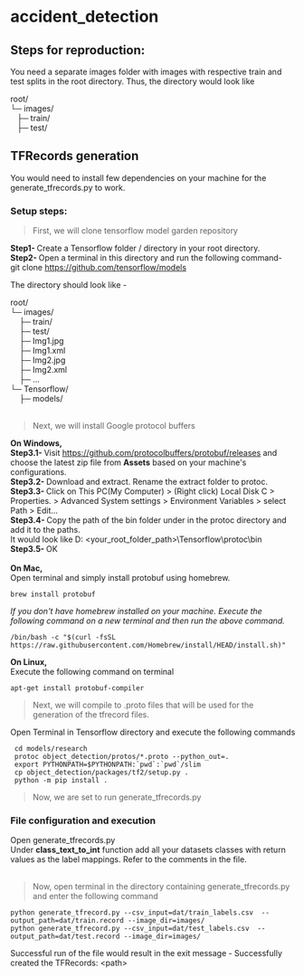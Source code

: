 # accident_detection
## Steps for reproduction:
You need a separate images folder with images with respective train and test splits in the root directory. Thus, the directory would look like  
  
root/  
└─ images/  
&nbsp;&nbsp;&nbsp;├─ train/  
&nbsp;&nbsp;&nbsp;├─ test/
     
## TFRecords generation
You would need to install few dependencies on your machine for the generate_tfrecords.py to work. 
### Setup steps:

> First, we will clone tensorflow model garden repository  

<b>Step1- </b> Create a Tensorflow folder / directory in your root directory.  
<b>Step2- </b> Open a terminal in this directory and run the following command-  
git clone https://github.com/tensorflow/models  
  
The directory should look like -  
  
root/  
└─ images/  
&nbsp;&nbsp;&nbsp;&nbsp;├─ train/  
&nbsp;&nbsp;&nbsp;&nbsp;├─ test/  
&nbsp;&nbsp;&nbsp;&nbsp;├─ Img1.jpg<br/>
&nbsp;&nbsp;&nbsp;&nbsp;├─ Img1.xml<br/>
&nbsp;&nbsp;&nbsp;&nbsp;├─ Img2.jpg<br/>
&nbsp;&nbsp;&nbsp;&nbsp;├─ Img2.xml<br/>
&nbsp;&nbsp;&nbsp;&nbsp;├─ ...<br/>
└─ Tensorflow/<br/>
&nbsp;&nbsp;&nbsp;&nbsp;├─ models/<br/><br/>

> Next, we will install Google protocol buffers  
  
<b>On Windows,</b><br/>
<b>Step3.1- </b>Visit https://github.com/protocolbuffers/protobuf/releases and choose the latest zip file from <b>Assets</b> based on your machine's configurations.  
<b>Step3.2- </b>Download and extract. Rename the extract folder to protoc.  
<b>Step3.3- </b> Click on This PC(My Computer) > (Right click) Local Disk C > Properties. > Advanced System settings > Environment Variables > select Path > Edit...<br/>
<b>Step3.4- </b> Copy the path of the bin folder under in the protoc directory and add it to the paths. 
<br/>It would look like D: \<your_root_folder_path>\Tensorflow\protoc\bin<br/>
<b>Step3.5- </b> OK<br/><br/>
<b>On Mac,</b><br/>
Open terminal and simply install protobuf using homebrew.  
~~~
brew install protobuf
~~~
*If you don't have homebrew installed on your machine. Execute the following command on a new terminal and then run the above command.*
~~~
/bin/bash -c "$(curl -fsSL https://raw.githubusercontent.com/Homebrew/install/HEAD/install.sh)"
~~~

<b>On Linux,</b>  
Execute the following command on terminal
~~~
apt-get install protobuf-compiler
~~~
> Next, we will compile to .proto files that will be used for the generation of the tfrecord files.
   
Open Terminal in Tensorflow directory and execute the following commands<br/>
~~~
 cd models/research
 protoc object_detection/protos/*.proto --python_out=.
 export PYTHONPATH=$PYTHONPATH:`pwd`:`pwd`/slim
 cp object_detection/packages/tf2/setup.py .
 python -m pip install .
~~~

> Now, we are set to run generate_tfrecords.py  

### File configuration and execution
Open generate_tfrecords.py<br/>
Under <b>class_text_to_int</b> function add all your datasets classes with return values as the label mappings. Refer to the comments in the file.<br/><br/>

> Now, open terminal in the directory containing generate_tfrecords.py and enter the following command  
~~~
python generate_tfrecord.py --csv_input=dat/train_labels.csv  --output_path=dat/train.record --image_dir=images/ 
python generate_tfrecord.py --csv_input=dat/test_labels.csv  --output_path=dat/test.record --image_dir=images/ 
~~~
Successful run of the file would result in the exit message - Successfully created the TFRecords: \<path\>
